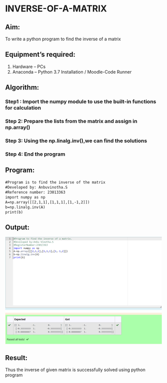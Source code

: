 # INVERSE-OF-A-MATRIX
## Aim:
To write a python program to find the inverse of a matrix
## Equipment’s required:
1. 	Hardware – PCs
2. 	Anaconda – Python 3.7 Installation / Moodle-Code Runner
## Algorithm:
### Step1 : Import the numpy module to use the built-in functions for calculation
### Step 2: Prepare the lists from the matrix and assign in np.array()
### Step 3: Using the np.linalg.inv(),we can find the solutions
### Step 4: End the program

## Program:
```
#Program is to find the inverse of the matrix
#Developed by: Anbuvinotha.S
#Reference number: 23013363
import numpy as np
A=np.array([[2,1,1],[1,1,1],[1,-1,2]])
b=np.linalg.inv(A)
print(b)

```

## Output:
![output](<inverse ss2.png>)


## Result:
Thus the inverse of given matrix is successfully solved using python program

